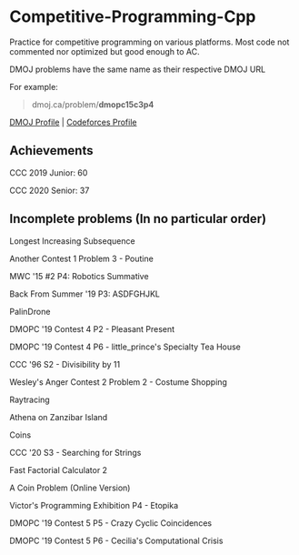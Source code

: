 # Competitive-Programming-Cpp
Practice for competitive programming on various platforms. 
Most code not commented nor optimized but good enough to AC.

DMOJ problems have the same name as their respective DMOJ URL

For example:
> dmoj.ca/problem/**dmopc15c3p4**

[DMOJ Profile](https://dmoj.ca/user/RyanLi) | [Codeforces Profile](http://codeforces.com/profile/RyanLi)

## Achievements

CCC 2019 Junior: 60

CCC 2020 Senior: 37

## Incomplete problems (In no particular order)

Longest Increasing Subsequence

Another Contest 1 Problem 3 - Poutine

MWC '15 #2 P4: Robotics Summative

Back From Summer '19 P3: ASDFGHJKL

PalinDrone

DMOPC '19 Contest 4 P2 - Pleasant Present

DMOPC '19 Contest 4 P6 - little_prince's Specialty Tea House

CCC '96 S2 - Divisibility by 11

Wesley's Anger Contest 2 Problem 2 - Costume Shopping

Raytracing

Athena on Zanzibar Island

Coins

CCC '20 S3 - Searching for Strings

Fast Factorial Calculator 2

A Coin Problem (Online Version)

Victor's Programming Exhibition P4 - Etopika

DMOPC '19 Contest 5 P5 - Crazy Cyclic Coincidences

DMOPC '19 Contest 5 P6 - Cecilia's Computational Crisis